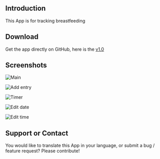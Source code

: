 ## Introduction

This App is for tracking breastfeeding

## Download

Get the app directly on GitHub, here is the [v1.0](https://github.com/MBach/rn-breastfeeding/releases/download/v1.0/rn-breastfeeding-1.0.apk)

## Screenshots

![Main](https://mbach.github.io/rn-breastfeeding/screenshots/main.jpg)

![Add entry](https://mbach.github.io/rn-breastfeeding/screenshots/add_entry.jpg)

![Timer](https://mbach.github.io/rn-breastfeeding/screenshots/timer.jpg)

![Edit date](https://mbach.github.io/rn-breastfeeding/screenshots/edit_date.jpg)

![Edit time](https://mbach.github.io/rn-breastfeeding/screenshots/edit_time.jpg)

## Support or Contact

You would like to translate this App in your language, or submit a bug / feature request? Please contribute!
